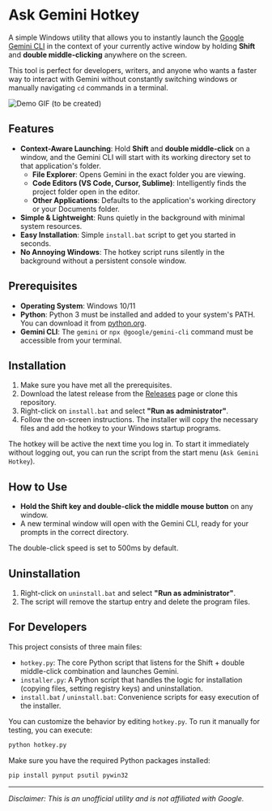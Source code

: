 # Ask Gemini Hotkey

A simple Windows utility that allows you to instantly launch the [Google Gemini CLI](https://github.com/google/gemini-cli) in the context of your currently active window by holding **Shift** and **double middle-clicking** anywhere on the screen.

This tool is perfect for developers, writers, and anyone who wants a faster way to interact with Gemini without constantly switching windows or manually navigating `cd` commands in a terminal.

![Demo GIF (to be created)](https://via.placeholder.com/700x400.png?text=Demo+of+Shift+%2B+Double+Middle-Click)

## Features

- **Context-Aware Launching**: Hold **Shift** and **double middle-click** on a window, and the Gemini CLI will start with its working directory set to that application's folder.
  - **File Explorer**: Opens Gemini in the exact folder you are viewing.
  - **Code Editors (VS Code, Cursor, Sublime)**: Intelligently finds the project folder open in the editor.
  - **Other Applications**: Defaults to the application's working directory or your Documents folder.
- **Simple & Lightweight**: Runs quietly in the background with minimal system resources.
- **Easy Installation**: Simple `install.bat` script to get you started in seconds.
- **No Annoying Windows**: The hotkey script runs silently in the background without a persistent console window.

## Prerequisites

- **Operating System**: Windows 10/11
- **Python**: Python 3 must be installed and added to your system's PATH. You can download it from [python.org](https://www.python.org/).
- **Gemini CLI**: The `gemini` or `npx @google/gemini-cli` command must be accessible from your terminal.

## Installation

1.  Make sure you have met all the prerequisites.
2.  Download the latest release from the [Releases](https://github.com/YOUR_USERNAME/YOUR_REPOSITORY/releases) page or clone this repository.
3.  Right-click on `install.bat` and select **"Run as administrator"**.
4.  Follow the on-screen instructions. The installer will copy the necessary files and add the hotkey to your Windows startup programs.

The hotkey will be active the next time you log in. To start it immediately without logging out, you can run the script from the start menu (`Ask Gemini Hotkey`).

## How to Use

- **Hold the Shift key and double-click the middle mouse button** on any window.
- A new terminal window will open with the Gemini CLI, ready for your prompts in the correct directory.

The double-click speed is set to 500ms by default.

## Uninstallation

1.  Right-click on `uninstall.bat` and select **"Run as administrator"**.
2.  The script will remove the startup entry and delete the program files.

## For Developers

This project consists of three main files:
- `hotkey.py`: The core Python script that listens for the Shift + double middle-click combination and launches Gemini.
- `installer.py`: A Python script that handles the logic for installation (copying files, setting registry keys) and uninstallation.
- `install.bat` / `uninstall.bat`: Convenience scripts for easy execution of the installer.

You can customize the behavior by editing `hotkey.py`. To run it manually for testing, you can execute:
```bash
python hotkey.py
```
Make sure you have the required Python packages installed:
```bash
pip install pynput psutil pywin32
```

---

*Disclaimer: This is an unofficial utility and is not affiliated with Google.*